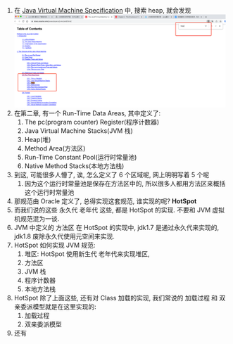 1. 在 [Java Virtual Machine Specification](https://docs.oracle.com/javase/specs/jvms/se8/html/) 中, 搜索 heap, 就会发现 ![img.png](img.png)
2. 在第二章, 有一个 Run-Time Data Areas, 其中定义了:
   1. The pc(program counter) Register(程序计数器) 
   2. Java Virtual Machine Stacks(JVM 栈)
   3. Heap(堆)
   4. Method Area(方法区)
   5. Run-Time Constant Pool(运行时常量池)
   6. Native Method Stacks(本地方法栈)
3. 到这, 可能很多人懵了, 诶, 怎么定义了 6 个区域呢, 网上明明写着 5 个呢
   1. 因为这个运行时常量池是保存在方法区中的, 所以很多人都用方法区来概括这个运行时常量池
4. 那规范由 Oracle 定义了, 总得实现这套规范, 谁实现的呢? **HotSpot**
5. 而我们说的这些 永久代 老年代 这些, 都是 HotSpot 的实现. 不要和 JVM 虚拟机规范混为一谈.
6. JVM 中定义的 方法区 在 HotSpot 的实现中, jdk1.7 是通过永久代来实现的, jdk1.8 废除永久代使用元空间来实现.
7. HotSpot 如何实现 JVM 规范:
   1. 堆区: HotSpot 使用新生代 老年代来实现堆区, 
   2. 方法区
   3. JVM 栈
   4. 程序计数器
   5. 本地方法栈
8. HotSpot 除了上面这些, 还有对 Class 加载的实现, 我们常说的 加载过程 和 双亲委派模型就是在这里实现的:
   1. 加载过程
   2. 双亲委派模型
9. 还有 